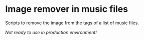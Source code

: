 # Image remover in music files

Scripts to remove the image from the tags of a list of music files.

*Not ready to use in production environment!*
